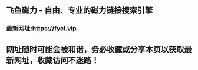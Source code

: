 ## **飞鱼磁力 - 自由、专业的磁力链接搜索引擎**
### 最新网址:<a href="https://fycl.vip" target="_blank">https://fycl.vip</a>
## 网址随时可能会被和谐，务必收藏或分享本页以获取最新网址，收藏访问不迷路！
